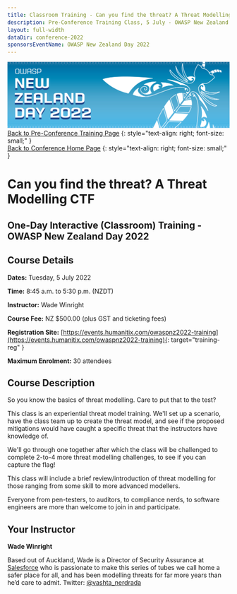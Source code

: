 ```yaml
---
title: Classroom Training - Can you find the threat? A Threat Modelling CTF
description: Pre-Conference Training Class, 5 July - OWASP New Zealand Day 2022 
layout: full-width
dataDir: conference-2022
sponsorsEventName: OWASP New Zealand Day 2022
---
```


[![Web Banner](/assets/images/2022_Banner_Graphic.jpg)](/conference/)   
[Back to Pre-Conference Training Page](training.md)
{: style="text-align: right; font-size: small;" }   
[Back to Conference Home Page](index.md)
{: style="text-align: right; font-size: small;" }   

# Can you find the threat? A Threat Modelling CTF

## One-Day Interactive (Classroom) Training - OWASP New Zealand Day 2022

## Course Details 

**Dates:** Tuesday, 5 July 2022

**Time:** 8:45 a.m. to 5:30 p.m. (NZDT)

**Instructor:** Wade Winright   

**Course Fee:** NZ $500.00 (plus GST and ticketing fees)

**Registration Site:** [https://events.humanitix.com/owaspnz2022-training](https://events.humanitix.com/owaspnz2022-training){: target="training-reg" }

**Maximum Enrolment:** 30 attendees

## Course Description

So you know the basics of threat modelling. Care to put that to the test?

This class is an experiential threat model training. We'll set up a scenario, have the class team up to create the threat model, and see if the proposed mitigations would have caught a specific threat that the instructors have knowledge of.

We'll go through one together after which the class will be challenged to complete 2-to-4 more threat modelling challenges, to see if you can capture the flag!

This class will include a brief review/introduction of threat modelling for those ranging from some skill to more advanced modellers. 

Everyone from pen-testers, to auditors, to compliance nerds, to software engineers are more than welcome to join in and participate.

## Your Instructor

**Wade Winright**

Based out of Auckland, Wade is a Director of Security Assurance at [Salesforce](https://www.salesforce.com/au/) who is passionate to make this series of tubes we call home a safer place for all, and has been modelling threats for far more years than he’d care to admit. Twitter: [@vashta_nerdrada](https://www.twitter.com/vashth_nerdrada)
